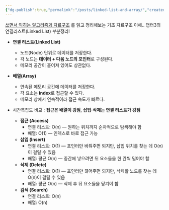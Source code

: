 ```yaml
---
{"dg-publish":true,"permalink":"/posts/linked-list-and-array/","created":"2025-09-21","updated":"2025-09-21"}
---
```



[쓰면서 익히는 알고리즘과 자료구조](https://product.kyobobook.co.kr/detail/S000001810374) 를 읽고 정리해보는 기초 자료구조 이해.. 챕터3의 연결리스트(Linked List) 부분정리!


- **연결 리스트(Linked List)**
    - 노드(Node) 단위로 데이터를 저장한다.
    - 각 노드는 **데이터 + 다음 노드의 포인터**로 구성된다.
    - 메모리 공간이 흩어져 있어도 상관없다.
- **배열(Array)**
    - 연속된 메모리 공간에 데이터를 저장한다.
    - 각 요소는 **index**로 접근할 수 있다.
    - 메모리 상에서 연속적이라 접근 속도가 빠르다.

- 시간복잡도 비교 : **접근은 배열이 강점**, **삽입·삭제는 연결 리스트가 강점**
	- **접근 (Access)**
	    - 연결 리스트: O(n) — 원하는 위치까지 순차적으로 탐색해야 함
	    - 배열: O(1) — 인덱스로 바로 접근 가능
	- **삽입 (Insert)**
	    - 연결 리스트: O(1) — 포인터만 바꿔주면 되지만, 삽입 위치를 찾는 데 O(n)이 걸릴 수 있음
	    - 배열: 평균 O(n) — 중간에 넣으려면 뒤 요소들을 한 칸씩 밀어야 함
	- **삭제 (Delete)**
	    - 연결 리스트: O(1) — 포인터만 끊어주면 되지만, 삭제할 노드를 찾는 데 O(n)이 걸릴 수 있음
	    - 배열: 평균 O(n) — 삭제 후 뒤 요소들을 당겨야 함
	- **검색 (Search)**
	    - 연결 리스트: O(n)
	    -  배열: O(n)


